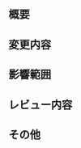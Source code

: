 ## 概要

<!-- このセクションでは、このPRの目的と概要を簡潔に説明してください。 -->

## 変更内容

<!-- このセクションでは、具体的な変更点や修正箇所を箇条書きでリストアップしてください。 -->

## 影響範囲

<!-- このセクションでは、このPRが影響を及ぼす範囲や他の機能への影響を説明してください。 -->

## レビュー内容


## その他